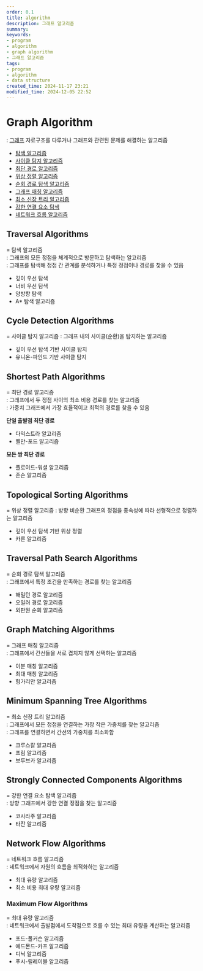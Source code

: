 ```yaml
---
order: 0.1
title: algorithm
description: 그래프 알고리즘
summary:
keywords:
- program
- algorithm
- graph algorithm
- 그래프 알고리즘
tags:
- program
- algorithm
- data structure
created_time: 2024-11-17 23:21
modified_time: 2024-12-05 22:52
---
```


# Graph Algorithm
: [그래프](../../data/data-structure/ds-graph.md) 자료구조를 다루거나 그래프와 관련된 문제를 해결하는 알고리즘  

- [탐색 알고리즘](#traversal-algorithms)
- [사이클 탐지 알고리즘](#cycle-detection-algorithms)
- [최단 경로 알고리즘](#shortest-path-algorithms)
- [위상 정렬 알고리즘](#topological-sorting-algorithms)
- [순회 경로 탐색 알고리즘](#traversal-path-search-algorithms)
- [그래프 매칭 알고리즘](#graph-matching-algorithms)
- [최소 신장 트리 알고리즘](#minimum-spanning-tree-algorithms)
- [강한 연결 요소 탐색](#strongly-connected-components-algorithms)
- [네트워크 흐름 알고리즘](#network-flow-algorithms)



## Traversal Algorithms
= 탐색 알고리즘  
: 그래프의 모든 정점을 체계적으로 방문하고 탐색하는 알고리즘  
: 그래프를 탐색해 정점 간 관계를 분석하거나 특정 정점이나 경로를 찾을 수 있음  

- 깊이 우선 탐색
- 너비 우선 탐색
- 양방향 탐색
- A* 탐색 알고리즘



## Cycle Detection Algorithms
= 사이클 탐지 알고리즘
: 그래프 내의 사이클(순환)을 탐지하는 알고리즘

- 깊이 우선 탐색 기반 사이클 탐지
- 유니온-파인드 기반 사이클 탐지



## Shortest Path Algorithms
= 최단 경로 알고리즘  
: 그래프에서 두 정점 사이의 최소 비용 경로를 찾는 알고리즘  
: 가중치 그래프에서 가장 효율적이고 최적의 경로를 찾을 수 있음  

**단일 출발점 최단 경로**
- 다익스트라 알고리즘
- 벨만-포드 알고리즘

**모든 쌍 최단 경로**
- 플로이드-워셜 알고리즘
- 존슨 알고리즘



## Topological Sorting Algorithms
= 위상 정렬 알고리즘
: 방향 비순환 그래프의 정점을 종속성에 따라 선형적으로 정렬하는 알고리즘

- 깊이 우선 탐색 기반 위상 정렬
- 카른 알고리즘



## Traversal Path Search Algorithms
= 순회 경로 탐색 알고리즘  
: 그래프에서 특정 조건을 만족하는 경로를 찾는 알고리즘  

- 해밀턴 경로 알고리즘
- 오일러 경로 알고리즘
- 외판원 순회 알고리즘



## Graph Matching Algorithms
= 그래프 매칭 알고리즘  
: 그래프에서 간선들을 서로 겹치지 않게 선택하는 알고리즘  

- 이분 매칭 알고리즘
- 최대 매칭 알고리즘
- 헝가리안 알고리즘



## Minimum Spanning Tree Algorithms
= 최소 신장 트리 알고리즘  
: 그래프에서 모든 정점을 연결하는 가장 작은 가중치를 찾는 알고리즘  
: 그래프를 연결하면서 간선의 가중치를 최소화함  

- 크루스칼 알고리즘
- 프림 알고리즘
- 보루브카 알고리즘



## Strongly Connected Components Algorithms
= 강한 연결 요소 탐색 알고리즘  
: 방향 그래프에서 강한 연결 정점을 찾는 알고리즘  

- 코사라주 알고리즘
- 타잔 알고리즘



## Network Flow Algorithms
= 네트워크 흐름 알고리즘  
: 네트워크에서 자원의 흐름을 최적화하는 알고리즘  

- 최대 유량 알고리즘
- 최소 비용 최대 유량 알고리즘



### Maximum Flow Algorithms
= 최대 유량 알고리즘  
: 네트워크에서 출발점에서 도착점으로 흐를 수 있는 최대 유량을 계산하는 알고리즘  

- 포드-풀커슨 알고리즘
- 에드몬드-카프 알고리즘
- 디닉 알고리즘
- 푸시-릴레이블 알고리즘